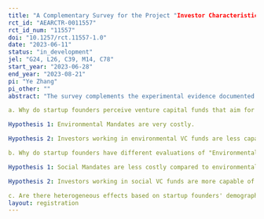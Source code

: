 ```yaml
---
title: "A Complementary Survey for the Project "Investor Characteristics and Startups Decision""
rct_id: "AEARCTR-0011557"
rct_id_num: "11557"
doi: "10.1257/rct.11557-1.0"
date: "2023-06-11"
status: "in_development"
jel: "G24, L26, C39, M14, C78"
start_year: "2023-06-28"
end_year: "2023-08-21"
pi: "Ye Zhang"
pi_other: ""
abstract: "The survey complements the experimental evidence documented in the paper "Does ESG Investing Help Venture Capital Funds Attract Startups? Experimental Evidence". It aims to answer the following questions:
a. Why do startup founders perceive venture capital funds that aim for positive environmental impact (i.e., "Environmental VC Funds") are less likely to help them generate profits?
Hypothesis 1: Environmental Mandates are very costly.
Hypothesis 2: Investors working in environmental VC funds are less capable of helping startups to generate profits due to expertise or network.
b. Why do startup founders have different evaluations of "Environmental VC Funds" and "Social VC Funds" ("Social VC Funds" refer to VC funds that aim for positive social impact)
Hypothesis 1: Social Mandates are less costly compared to environmental mandates.
Hypothesis 2: Investors working in social VC funds are more capable of helping startups generate profits than investors working in environmental VC funds.
c. Are there heterogeneous effects based on startup founders' demographic information?"
layout: registration
---
```


